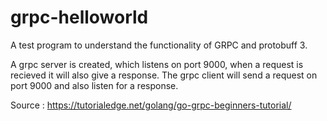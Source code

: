 # grpc-helloworld

A test program to understand the functionality of GRPC and protobuff 3.

A grpc server is created, which listens on port 9000, when a request is recieved it will also give a response.
The grpc client will send a request on port 9000 and also listen for a response.

Source : https://tutorialedge.net/golang/go-grpc-beginners-tutorial/